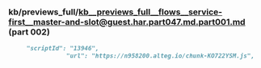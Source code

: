 ### kb/previews_full/kb__previews_full__flows__service-first__master-and-slot@guest.har.part047.md.part001.md (part 002)

```md
     "scriptId": "13946",
                "url": "https://n958200.alteg.io/chunk-KO722YSM.js",
   
```

```
